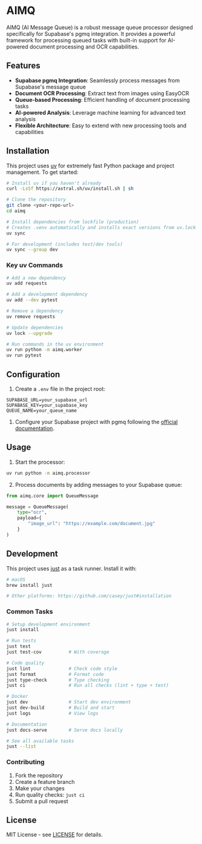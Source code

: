# AIMQ

AIMQ (AI Message Queue) is a robust message queue processor designed specifically for Supabase's pgmq integration. It provides a powerful framework for processing queued tasks with built-in support for AI-powered document processing and OCR capabilities.

## Features

- **Supabase pgmq Integration**: Seamlessly process messages from Supabase's message queue
- **Document OCR Processing**: Extract text from images using EasyOCR
- **Queue-based Processing**: Efficient handling of document processing tasks
- **AI-powered Analysis**: Leverage machine learning for advanced text analysis
- **Flexible Architecture**: Easy to extend with new processing tools and capabilities

## Installation

This project uses [uv](https://docs.astral.sh/uv/) for extremely fast Python package and project management. To get started:

```bash
# Install uv if you haven't already
curl -LsSf https://astral.sh/uv/install.sh | sh

# Clone the repository
git clone <your-repo-url>
cd aimq

# Install dependencies from lockfile (production)
# Creates .venv automatically and installs exact versions from uv.lock
uv sync

# For development (includes test/dev tools)
uv sync --group dev
```

### Key uv Commands

```bash
# Add a new dependency
uv add requests

# Add a development dependency
uv add --dev pytest

# Remove a dependency
uv remove requests

# Update dependencies
uv lock --upgrade

# Run commands in the uv environment
uv run python -m aimq.worker
uv run pytest
```

## Configuration

1. Create a `.env` file in the project root:

```env
SUPABASE_URL=your_supabase_url
SUPABASE_KEY=your_supabase_key
QUEUE_NAME=your_queue_name
```

1. Configure your Supabase project with pgmq following the [official documentation](https://supabase.com/docs/guides/database/extensions/pgmq).

## Usage

1. Start the processor:

```bash
uv run python -m aimq.processor
```

2. Process documents by adding messages to your Supabase queue:

```python
from aimq.core import QueueMessage

message = QueueMessage(
    type="ocr",
    payload={
        "image_url": "https://example.com/document.jpg"
    }
)
```

## Development

This project uses [just](https://github.com/casey/just) as a task runner. Install it with:

```bash
# macOS
brew install just

# Other platforms: https://github.com/casey/just#installation
```

### Common Tasks

```bash
# Setup development environment
just install

# Run tests
just test
just test-cov          # With coverage

# Code quality
just lint              # Check code style
just format            # Format code
just type-check        # Type checking
just ci                # Run all checks (lint + type + test)

# Docker
just dev               # Start dev environment
just dev-build         # Build and start
just logs              # View logs

# Documentation
just docs-serve        # Serve docs locally

# See all available tasks
just --list
```

### Contributing

1. Fork the repository
2. Create a feature branch
3. Make your changes
4. Run quality checks: `just ci`
5. Submit a pull request

## License

MIT License - see [LICENSE](LICENSE) for details.
